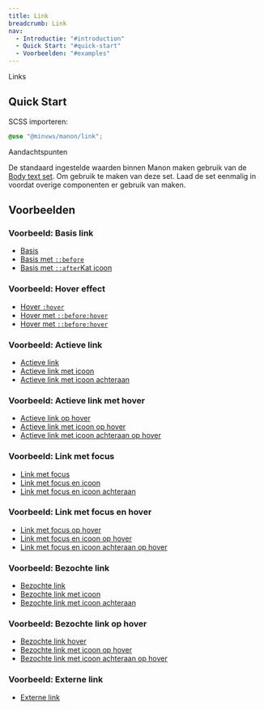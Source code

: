 ```yaml
---
title: Link
breadcrumb: Link
nav:
  - Introductie: "#introduction"
  - Quick Start: "#quick-start"
  - Voorbeelden: "#examples"
---
```

<p class="introduction">Links</p>

<h2 id="quick-start">Quick Start</h2>

SCSS importeren:

```scss
@use "@minvws/manon/link";
```

<div class="explanation" role="group" aria-label="Toelichting">
  <span>Aandachtspunten</span>
  <p>
      De standaard ingestelde waarden binnen Manon maken gebruik van de <a
      href="/components/layout/typography/body-text-set">Body text set</a>. Om gebruik te maken van deze set.
    Laad de set eenmalig in voordat overige componenten er gebruik van
      maken.
  </p>
</div>

<h2 id="examples">Voorbeelden</h2>

### Voorbeeld: Basis link

- <a href="link">Basis</a>
- <a href="link" class="icon icon-cat">Basis met <code>::before</code></a>
- <a href="link" class="icon-after icon-cat">Basis met
  <code>::after</code><span class="icon icon-cat">Kat icoon</span></a>

### Voorbeeld: Hover effect

- <a href="link" class="hover">Hover <code>:hover</code></a>
- <a href="link" class="hover icon icon-cat">Hover met
  <code>::before:hover</code></a>
- <a href="link" class="hover">Hover met <code>::before:hover</code>
  <span class="icon icon-cat"></span></a>

### Voorbeeld: Actieve link

- <a href="link" class="active">Actieve link</a>
- <a href="link" class="active icon icon-cat">Actieve link met icoon</a>
- <a href="link" class="active">Actieve link met icoon achteraan
  <span class="icon icon-cat"></span></a>

### Voorbeeld: Actieve link met hover

- <a href="link" class="active hover">Actieve link op hover</a>
- <a href="link" class="active hover icon icon-cat">Actieve link met icoon op
  hover</a>
- <a href="link" class="active hover">Actieve link met icoon achteraan op hover
  <span class="icon icon-cat"></span></a>

### Voorbeeld: Link met focus

- <a href="link" class="focus">Link met focus</a>
- <a href="link" class="focus icon icon-cat">Link met focus en icoon</a>
- <a href="link" class="focus">Link met focus en icoon achteraan
  <span class="icon icon-cat"></span></a>

### Voorbeeld: Link met focus en hover

- <a href="link" class="focus hover">Link met focus op hover</a>
- <a href="link" class="focus hover icon icon-cat">Link met focus en icoon op
  hover</a>
- <a href="link" class="focus hover">Link met focus en icoon achteraan op hover
  <span class="icon icon-cat"></span></a>

### Voorbeeld: Bezochte link

- <a href="link" class="visited">Bezochte link</a>
- <a href="link" class="visited icon icon-cat">Bezochte link met icoon</a>
- <a href="link" class="visited" >Bezochte link met icoon achteraan
  <span class="icon icon-cat"></span></a>

### Voorbeeld: Bezochte link op hover

- <a href="link" class="visited hover">Bezochte link hover</a>
- <a href="link" class="visited hover icon icon-cat">Bezochte link met icoon op
  hover</a>
- <a href="link" class="visited hover" >Bezochte link met icoon achteraan op
  hover <span class="icon icon-cat"></span></a>

### Voorbeeld: Externe link

- <a href="link" rel="external">Externe link</a>
